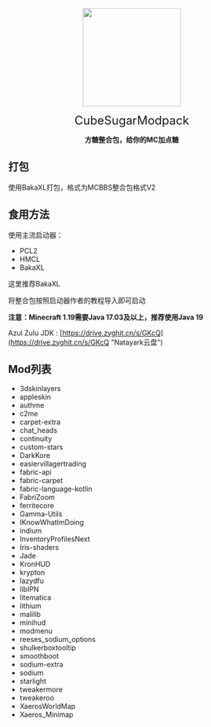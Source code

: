 <div align="center">
<img src="https://s2.loli.net/2022/11/29/OcGpE6iZavBoI7f.png" width="200">

<font size="5"> CubeSugarModpack </font><br/>
  
**方糖整合包，给你的MC加点糖**
</div>

## 打包
使用BakaXL打包，格式为MCBBS整合包格式V2

## 食用方法
使用主流启动器：

- PCL2
- HMCL
- BakaXL

这里推荐BakaXL

将整合包按照启动器作者的教程导入即可启动

**注意：Minecraft 1.19需要Java 17.03及以上，推荐使用Java 19**

Azul Zulu JDK : [https://drive.zyghit.cn/s/GKcQ](https://drive.zyghit.cn/s/GKcQ "Natayark云盘")

## Mod列表
- 3dskinlayers
- appleskin
- authme
- c2me
- carpet-extra
- chat_heads
- continuity
- custom-stars
- DarkKore
- easiervillagertrading
- fabric-api
- fabric-carpet
- fabric-language-kotlin
- FabriZoom
- ferritecore
- Gamma-Utils
- IKnowWhatImDoing
- indium
- InventoryProfilesNext
- Iris-shaders
- Jade
- KronHUD
- krypton
- lazydfu
- libIPN
- litematica
- lithium
- malilib
- minihud
- modmenu
- reeses_sodium_options
- shulkerboxtooltip
- smoothboot
- sodium-extra
- sodium
- starlight 
- tweakermore
- tweakeroo
- XaerosWorldMap
- Xaeros_Minimap


